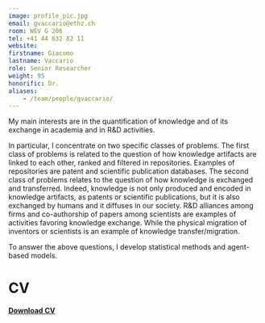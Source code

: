 ```yaml
---
image: profile_pic.jpg
email: gvaccario@ethz.ch
room: WEV G 206
tel: +41 44 632 82 11
website:
firstname: Giacomo
lastname: Vaccario
role: Senior Researcher
weight: 95
honorific: Dr.
aliases:
    - /team/people/gvaccario/
---
```


My main interests are in the quantification of knowledge and of its exchange in academia and in R&D activities.

In particular, I concentrate on two specific classes of problems. The first class of problems is related to the question of how knowledge artifacts are linked to each other, ranked and filtered in repositories. Examples of repositories are patent and scientific publication databases. The second class of problems relates to the question of how knowledge is exchanged and transferred. Indeed, knowledge is not only produced and encoded in knowledge artifacts, as patents or scientific publications, but it is also exchanged by humans and it diffuses in our society. R&D alliances among firms and co-authorship of papers among scientists are examples of activities favoring knowledge exchange. While the physical migration of inventors or scientists is an example of knowledge transfer/migration.

To answer the above questions, I develop statistical methods and agent-based models.


# CV
<a href="CV.pdf">**Download CV**</a>

